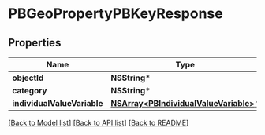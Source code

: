# PBGeoPropertyPBKeyResponse

## Properties
Name | Type | Description | Notes
------------ | ------------- | ------------- | -------------
**objectId** | **NSString*** |  | [optional] 
**category** | **NSString*** |  | [optional] 
**individualValueVariable** | [**NSArray&lt;PBIndividualValueVariable&gt;***](PBIndividualValueVariable.md) |  | [optional] 

[[Back to Model list]](../README.md#documentation-for-models) [[Back to API list]](../README.md#documentation-for-api-endpoints) [[Back to README]](../README.md)


